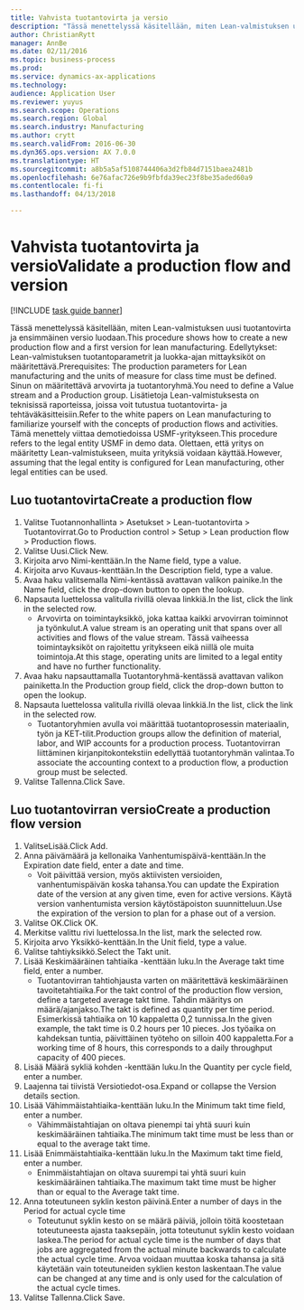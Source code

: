 ```yaml
--- 
title: Vahvista tuotantovirta ja versio
description: "Tässä menettelyssä käsitellään, miten Lean-valmistuksen uusi tuotantovirta ja ensimmäinen versio luodaan."
author: ChristianRytt
manager: AnnBe
ms.date: 02/11/2016
ms.topic: business-process
ms.prod: 
ms.service: dynamics-ax-applications
ms.technology: 
audience: Application User
ms.reviewer: yuyus
ms.search.scope: Operations
ms.search.region: Global
ms.search.industry: Manufacturing
ms.author: crytt
ms.search.validFrom: 2016-06-30
ms.dyn365.ops.version: AX 7.0.0
ms.translationtype: HT
ms.sourcegitcommit: a8b5a5af5108744406a3d2fb84d7151baea2481b
ms.openlocfilehash: 6e76afac726e9b9fbfda39ec23f8be35aded60a9
ms.contentlocale: fi-fi
ms.lasthandoff: 04/13/2018

---
```

# <a name="validate-a-production-flow-and-version"></a><span data-ttu-id="fd718-103">Vahvista tuotantovirta ja versio</span><span class="sxs-lookup"><span data-stu-id="fd718-103">Validate a production flow and version</span></span>

[!INCLUDE [task guide banner](../../includes/task-guide-banner.md)]

<span data-ttu-id="fd718-104">Tässä menettelyssä käsitellään, miten Lean-valmistuksen uusi tuotantovirta ja ensimmäinen versio luodaan.</span><span class="sxs-lookup"><span data-stu-id="fd718-104">This procedure shows how to create a new production flow and a first version for lean manufacturing.</span></span> <span data-ttu-id="fd718-105">Edellytykset: Lean-valmistuksen tuotantoparametrit ja luokka-ajan mittayksiköt on määritettävä.</span><span class="sxs-lookup"><span data-stu-id="fd718-105">Prerequisites: The production parameters for Lean manufacturing and the units of measure for class time must be defined.</span></span> <span data-ttu-id="fd718-106">Sinun on määritettävä arvovirta ja tuotantoryhmä.</span><span class="sxs-lookup"><span data-stu-id="fd718-106">You need to define a Value stream and a Production group.</span></span> <span data-ttu-id="fd718-107">Lisätietoja Lean-valmistuksesta on teknisissä raporteissa, joissa voit tutustua tuotantovirta- ja tehtäväkäsitteisiin.</span><span class="sxs-lookup"><span data-stu-id="fd718-107">Refer to the white papers on Lean manufacturing to familiarize yourself with the concepts of production flows and activities.</span></span> <span data-ttu-id="fd718-108">Tämä menettely viittaa demotiedoissa USMF-yritykseen.</span><span class="sxs-lookup"><span data-stu-id="fd718-108">This procedure refers to the legal entity USMF in demo data.</span></span> <span data-ttu-id="fd718-109">Olettaen, että yritys on määritetty Lean-valmistukseen, muita yrityksiä voidaan käyttää.</span><span class="sxs-lookup"><span data-stu-id="fd718-109">However, assuming that the legal entity is configured for Lean manufacturing, other legal entities can be used.</span></span>


## <a name="create-a-production-flow"></a><span data-ttu-id="fd718-110">Luo tuotantovirta</span><span class="sxs-lookup"><span data-stu-id="fd718-110">Create a production flow</span></span>
1. <span data-ttu-id="fd718-111">Valitse Tuotannonhallinta > Asetukset > Lean-tuotantovirta > Tuotantovirrat.</span><span class="sxs-lookup"><span data-stu-id="fd718-111">Go to Production control > Setup > Lean production flow > Production flows.</span></span>
2. <span data-ttu-id="fd718-112">Valitse Uusi.</span><span class="sxs-lookup"><span data-stu-id="fd718-112">Click New.</span></span>
3. <span data-ttu-id="fd718-113">Kirjoita arvo Nimi-kenttään.</span><span class="sxs-lookup"><span data-stu-id="fd718-113">In the Name field, type a value.</span></span>
4. <span data-ttu-id="fd718-114">Kirjoita arvo Kuvaus-kenttään.</span><span class="sxs-lookup"><span data-stu-id="fd718-114">In the Description field, type a value.</span></span>
5. <span data-ttu-id="fd718-115">Avaa haku valitsemalla Nimi-kentässä avattavan valikon painike.</span><span class="sxs-lookup"><span data-stu-id="fd718-115">In the Name field, click the drop-down button to open the lookup.</span></span>
6. <span data-ttu-id="fd718-116">Napsauta luettelossa valitulla rivillä olevaa linkkiä.</span><span class="sxs-lookup"><span data-stu-id="fd718-116">In the list, click the link in the selected row.</span></span>
    * <span data-ttu-id="fd718-117">Arvovirta on toimintayksikkö, joka kattaa kaikki arvovirran toiminnot ja työnkulut.</span><span class="sxs-lookup"><span data-stu-id="fd718-117">A value stream is an operating unit that spans over all activities and flows of the value stream.</span></span>   <span data-ttu-id="fd718-118">Tässä vaiheessa toimintayksiköt on rajoitettu yritykseen eikä niillä ole muita toimintoja.</span><span class="sxs-lookup"><span data-stu-id="fd718-118">At this stage, operating units are limited to a legal entity and have no further functionality.</span></span>  
7. <span data-ttu-id="fd718-119">Avaa haku napsauttamalla Tuotantoryhmä-kentässä avattavan valikon painiketta.</span><span class="sxs-lookup"><span data-stu-id="fd718-119">In the Production group field, click the drop-down button to open the lookup.</span></span>
8. <span data-ttu-id="fd718-120">Napsauta luettelossa valitulla rivillä olevaa linkkiä.</span><span class="sxs-lookup"><span data-stu-id="fd718-120">In the list, click the link in the selected row.</span></span>
    * <span data-ttu-id="fd718-121">Tuotantoryhmien avulla voi määrittää tuotantoprosessin materiaalin, työn ja KET-tilit.</span><span class="sxs-lookup"><span data-stu-id="fd718-121">Production groups allow the definition of material, labor, and WIP accounts for a production process.</span></span> <span data-ttu-id="fd718-122">Tuotantovirran liittäminen kirjanpitokontekstiin edellyttää tuotantoryhmän valintaa.</span><span class="sxs-lookup"><span data-stu-id="fd718-122">To associate the accounting context to a production flow, a production group must be selected.</span></span>  
9. <span data-ttu-id="fd718-123">Valitse Tallenna.</span><span class="sxs-lookup"><span data-stu-id="fd718-123">Click Save.</span></span>

## <a name="create-a-production-flow-version"></a><span data-ttu-id="fd718-124">Luo tuotantovirran versio</span><span class="sxs-lookup"><span data-stu-id="fd718-124">Create a production flow version</span></span>
1. <span data-ttu-id="fd718-125">ValitseLisää.</span><span class="sxs-lookup"><span data-stu-id="fd718-125">Click Add.</span></span>
2. <span data-ttu-id="fd718-126">Anna päivämäärä ja kellonaika Vanhentumispäivä-kenttään.</span><span class="sxs-lookup"><span data-stu-id="fd718-126">In the Expiration date field, enter a date and time.</span></span>
    * <span data-ttu-id="fd718-127">Voit päivittää version, myös aktiivisten versioiden, vanhentumispäivän koska tahansa.</span><span class="sxs-lookup"><span data-stu-id="fd718-127">You can update the Expiration date of the version at any given time, even for active versions.</span></span> <span data-ttu-id="fd718-128">Käytä version vanhentumista version käytöstäpoiston suunnitteluun.</span><span class="sxs-lookup"><span data-stu-id="fd718-128">Use the expiration of the version to plan for a phase out of a version.</span></span>  
3. <span data-ttu-id="fd718-129">Valitse OK.</span><span class="sxs-lookup"><span data-stu-id="fd718-129">Click OK.</span></span>
4. <span data-ttu-id="fd718-130">Merkitse valittu rivi luettelossa.</span><span class="sxs-lookup"><span data-stu-id="fd718-130">In the list, mark the selected row.</span></span>
5. <span data-ttu-id="fd718-131">Kirjoita arvo Yksikkö-kenttään.</span><span class="sxs-lookup"><span data-stu-id="fd718-131">In the Unit field, type a value.</span></span>
6. <span data-ttu-id="fd718-132">Valitse tahtiyksikkö.</span><span class="sxs-lookup"><span data-stu-id="fd718-132">Select the Takt unit.</span></span>
7. <span data-ttu-id="fd718-133">Lisää Keskimääräinen tahtiaika -kenttään luku.</span><span class="sxs-lookup"><span data-stu-id="fd718-133">In the Average takt time field, enter a number.</span></span>
    * <span data-ttu-id="fd718-134">Tuotantovirran tahtiohjausta varten on määritettävä keskimääräinen tavoitetahtiaika.</span><span class="sxs-lookup"><span data-stu-id="fd718-134">For the takt control of the production flow version, define a targeted average takt time.</span></span>   <span data-ttu-id="fd718-135">Tahdin määritys on määrä/ajanjakso.</span><span class="sxs-lookup"><span data-stu-id="fd718-135">The takt is defined as quantity  per time period.</span></span>  <span data-ttu-id="fd718-136">Esimerkissä tahtiaika on 10 kappaletta 0,2 tunnissa.</span><span class="sxs-lookup"><span data-stu-id="fd718-136">In the given example, the takt time is 0.2 hours per 10 pieces.</span></span> <span data-ttu-id="fd718-137">Jos työaika on kahdeksan tuntia, päivittäinen työteho on silloin 400 kappaletta.</span><span class="sxs-lookup"><span data-stu-id="fd718-137">For a working time of 8 hours, this corresponds to a daily throughput capacity of 400 pieces.</span></span>  
8. <span data-ttu-id="fd718-138">Lisää Määrä sykliä kohden -kenttään luku.</span><span class="sxs-lookup"><span data-stu-id="fd718-138">In the Quantity per cycle field, enter a number.</span></span>
9. <span data-ttu-id="fd718-139">Laajenna tai tiivistä Versiotiedot-osa.</span><span class="sxs-lookup"><span data-stu-id="fd718-139">Expand or collapse the Version details section.</span></span>
10. <span data-ttu-id="fd718-140">Lisää Vähimmäistahtiaika-kenttään luku.</span><span class="sxs-lookup"><span data-stu-id="fd718-140">In the Minimum takt time field, enter a number.</span></span>
    * <span data-ttu-id="fd718-141">Vähimmäistahtiajan on oltava pienempi tai yhtä suuri kuin keskimääräinen tahtiaika.</span><span class="sxs-lookup"><span data-stu-id="fd718-141">The minimum takt time must be less than or equal to the average takt time.</span></span>  
11. <span data-ttu-id="fd718-142">Lisää Enimmäistahtiaika-kenttään luku.</span><span class="sxs-lookup"><span data-stu-id="fd718-142">In the Maximum takt time field, enter a number.</span></span>
    * <span data-ttu-id="fd718-143">Enimmäistahtiajan on oltava suurempi tai yhtä suuri kuin keskimääräinen tahtiaika.</span><span class="sxs-lookup"><span data-stu-id="fd718-143">The maximum takt time must be higher than or equal to the Average takt time.</span></span>  
12. <span data-ttu-id="fd718-144">Anna toteutuneen syklin keston päivinä.</span><span class="sxs-lookup"><span data-stu-id="fd718-144">Enter a number of days in the Period for actual cycle time</span></span>
    * <span data-ttu-id="fd718-145">Toteutunut syklin kesto on se määrä päiviä, jolloin töitä koostetaan toteutuneesta ajasta taaksepäin, jotta toteutunut syklin kesto voidaan laskea.</span><span class="sxs-lookup"><span data-stu-id="fd718-145">The period for actual cycle time is the number of days that jobs are aggregated from the actual minute backwards to calculate the actual cycle time.</span></span> <span data-ttu-id="fd718-146">Arvoa voidaan muuttaa koska tahansa ja sitä käytetään vain toteutuneiden syklien keston laskentaan.</span><span class="sxs-lookup"><span data-stu-id="fd718-146">The value can be changed at any time and is only used for the calculation of the actual cycle times.</span></span>  
13. <span data-ttu-id="fd718-147">Valitse Tallenna.</span><span class="sxs-lookup"><span data-stu-id="fd718-147">Click Save.</span></span>


